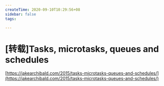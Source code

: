 ```yaml
---
createTime: 2020-09-10T10:29:56+08
sidebar: false
tags:

---
```


# [转载]Tasks, microtasks, queues and schedules



[https://jakearchibald.com/2015/tasks-microtasks-queues-and-schedules/](https://jakearchibald.com/2015/tasks-microtasks-queues-and-schedules/)